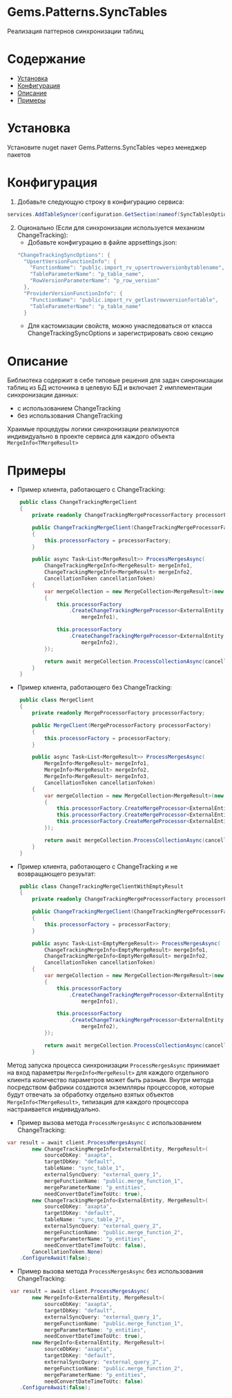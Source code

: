 # Gems.Patterns.SyncTables

Реализация паттернов синхронизации таблиц

# Содержание

* [Установка](#установка)
* [Конфигурация](#конфигурация)
* [Описание](#описание)
* [Примеры](#примеры)

# Установка
Установите nuget пакет Gems.Patterns.SyncTables через менеджер пакетов

# Конфигурация
1. Добавьте следующую строку в конфигурацию сервиса:
```csharp
services.AddTableSyncer(configuration.GetSection(nameof(SyncTablesOptions)));
```
2. Оционально (Если для синхронизации используется механизм ChangeTracking):
   *  Добавьте конфигурацию в файле appsettings.json:
    ```csharp
    "ChangeTrackingSyncOptions": {
      "UpsertVersionFunctionInfo": {
        "FunctionName": "public.import_rv_upsertrowversionbytablename",
        "TableParameterName": "p_table_name",
        "RowVersionParameterName": "p_row_version"
      },
      "ProviderVersionFunctionInfo": {
        "FunctionName": "public.import_rv_getlastrowversionfortable",
        "TableParameterName": "p_table_name"
      }
    ```
   * Для кастомизации свойств, можно унаследоваться от класса ChangeTrackingSyncOptions и зарегистрировать свою секцию


# Описание
Библиотека содержит в себе типовые решения для задач синронизации таблиц из БД источника в целевую БД и включает 2 имплементации синхронизации данных:
- c использованием ChangeTracking
- без использования ChangeTracking

Храимые процедуры логики синхронизации реализуются индивидуально в проекте сервиса для каждого объекта `MergeInfo<TMergeResult>` 

# Примеры
* Пример клиента, работающего с ChangeTracking:
```csharp
    public class ChangeTrackingMergeClient
    {
        private readonly ChangeTrackingMergeProcessorFactory processorFactory;

        public ChangeTrackingMergeClient(ChangeTrackingMergeProcessorFactory processorFactory)
        {
            this.processorFactory = processorFactory;
        }

        public async Task<List<MergeResult>> ProcessMergesAsync(
            ChangeTrackingMergeInfo<MergeResult> mergeInfo1,
            ChangeTrackingMergeInfo<MergeResult> mergeInfo2,
            CancellationToken cancellationToken)
        {
            var mergeCollection = new MergeCollection<MergeResult>(new List<BaseMergeProcessor<MergeResult>>
            {
                this.processorFactory
                    .CreateChangeTrackingMergeProcessor<ExternalEntity, TargetEntity, MergeResult>(
                        mergeInfo1),

                this.processorFactory
                    .CreateChangeTrackingMergeProcessor<ExternalEntity, TargetEntity, MergeResult>(
                        mergeInfo2),
            });

            return await mergeCollection.ProcessCollectionAsync(cancellationToken).ConfigureAwait(false);
        }
    }
```
* Пример клиента, работающего без ChangeTracking:
```csharp
    public class MergeClient
    {
        private readonly MergeProcessorFactory processorFactory;

        public MergeClient(MergeProcessorFactory processorFactory)
        {
            this.processorFactory = processorFactory;
        }

        public async Task<List<MergeResult>> ProcessMergesAsync(
            MergeInfo<MergeResult> mergeInfo1,
            MergeInfo<MergeResult> mergeInfo2,
            MergeInfo<MergeResult> mergeInfo3,
            CancellationToken cancellationToken)
        {
            var mergeCollection = new MergeCollection<MergeResult>(new List<BaseMergeProcessor<MergeResult>>
            {
                this.processorFactory.CreateMergeProcessor<ExternalEntity, TargetEntity, MergeResult>(mergeInfo1),
                this.processorFactory.CreateMergeProcessor<ExternalEntity, TargetEntity, MergeResult>(mergeInfo2),
                this.processorFactory.CreateMergeProcessor<ExternalEntity, TargetEntity, MergeResult>(mergeInfo3)
            });

            return await mergeCollection.ProcessCollectionAsync(cancellationToken).ConfigureAwait(false);
        }
    }
```

* Пример клиента, работающего с ChangeTracking и не возвращающего резуьтат:
```csharp
    public class ChangeTrackingMergeClientWithEmptyResult
    {
        private readonly ChangeTrackingMergeProcessorFactory processorFactory;

        public ChangeTrackingMergeClient(ChangeTrackingMergeProcessorFactory processorFactory)
        {
            this.processorFactory = processorFactory;
        }

        public async Task<List<EmptyMergeResult>> ProcessMergesAsync(
            ChangeTrackingMergeInfo<EmptyMergeResult> mergeInfo1,
            ChangeTrackingMergeInfo<EmptyMergeResult> mergeInfo2,
            CancellationToken cancellationToken)
        {
            var mergeCollection = new MergeCollection<MergeResult>(new List<BaseMergeProcessor<EmptyMergeResult>>
            {
                this.processorFactory
                    .CreateChangeTrackingMergeProcessor<ExternalEntity, TargetEntity, EmptyMergeResult>(
                        mergeInfo1),

                this.processorFactory
                    .CreateChangeTrackingMergeProcessor<ExternalEntity, TargetEntity, EmptyMergeResult>(
                        mergeInfo2),
            });

            return await mergeCollection.ProcessCollectionAsync(cancellationToken).ConfigureAwait(false);
        }
```

Метод запуска процесса синхронизации `ProcessMergesAsync` принимает на вход параметры `MergeInfo<MergeResult>` для каждого отдельного клиента количество параметров может быть разным. Внутри метода посредством фабрики создаются экземлляры процессоров, которые будут отвечать за обработку отдельно взятых объектов `MergeInfo<TMergeResult>`, типизация для каждого процессора настраивается индивидуально.

* Пример вызова метода `ProcessMergesAsync` c использованием ChangeTracking:
```csharp
var result = await client.ProcessMergesAsync(
        new ChangeTrackingMergeInfo<ExternalEntity, MergeResult>(
            sourceDbKey: "axapta",
            targetDbKey: "default",
            tableName: "sync_table_1",
            externalSyncQuery: "external_query_1",
            mergeFunctionName: "public.merge_function_1",
            mergeParameterName: "p_entities",
            needConvertDateTimeToUtc: true),
        new ChangeTrackingMergeInfo<ExternalEntity, MergeResult>(
            sourceDbKey: "axapta",
            targetDbKey: "default",
            tableName: "sync_table_2",
            externalSyncQuery: "external_query_2",
            mergeFunctionName: "public.merge_function_2",
            mergeParameterName: "p_entities",
            needConvertDateTimeToUtc: false),
        CancellationToken.None)
    .ConfigureAwait(false);
```
* Пример вызова метода `ProcessMergesAsync` без использования ChangeTracking:
```csharp
 var result = await client.ProcessMergesAsync(
        new MergeInfo<ExternalEntity, MergeResult>(
            sourceDbKey: "axapta",
            targetDbKey: "default",
            externalSyncQuery: "external_query_1",
            mergeFunctionName: "public.merge_function_1",
            mergeParameterName: "p_entities",
            needConvertDateTimeToUtc: true),
        new MergeInfo<ExternalEntity, MergeResult>(
            sourceDbKey: "axapta",
            targetDbKey: "default",
            externalSyncQuery: "external_query_2",
            mergeFunctionName: "public.merge_function_2",
            mergeParameterName: "p_entities",
            needConvertDateTimeToUtc: false)
    .ConfigureAwait(false);

```